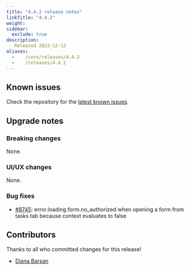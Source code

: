 ```yaml
---
title: "4.4.2 release notes"
linkTitle: "4.4.2"
weight:
sidebar:
  exclude: true
description:
   Released 2023-12-12
aliases:
  -    /core/releases/4.4.2
  -    /releases/4.4.2
---
```


## Known issues

Check the repository for the [latest known issues](https://github.com/medic/cht-core/issues?q=is%3Aissue+label%3A%22Affects%3A+4.4.2%22).

## Upgrade notes

### Breaking changes

None.

### UI/UX changes

None.


### Bug fixes

- [#8745](https://github.com/medic/cht-core/issues/8745): error.loading.form.no_authorized when opening a form from tasks tab because context evaluates to false



## Contributors

Thanks to all who committed changes for this release!

- [Diana Barsan](https://github.com/dianabarsan)

